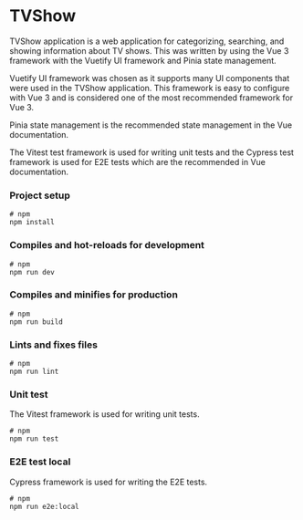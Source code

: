 # TVShow

TVShow application is a web application for categorizing, searching, and showing information about TV shows. 
This was written by using the Vue 3 framework with the Vuetify UI framework and Pinia state management.

Vuetify UI framework was chosen as it supports many UI components that were used in the TVShow application. This framework is easy to configure with Vue 3 and is considered one of the most recommended framework for Vue 3. 

Pinia state management is the recommended state management in the Vue documentation. 

The Vitest test framework is used for writing unit tests and the Cypress test framework is used for E2E tests which are the recommended in Vue documentation. 


### Project setup

```
# npm
npm install
```

### Compiles and hot-reloads for development

```
# npm
npm run dev

```

### Compiles and minifies for production

```
# npm
npm run build

```

### Lints and fixes files

```
# npm
npm run lint
```

### Unit test

The Vitest framework is used for writing unit tests.

```
# npm
npm run test
```

### E2E test local

Cypress framework is used for writing the E2E tests. 

```
# npm
npm run e2e:local
```


